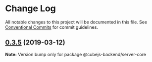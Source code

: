 # Change Log

All notable changes to this project will be documented in this file.
See [Conventional Commits](https://conventionalcommits.org) for commit guidelines.

## [0.3.5](https://github.com/statsbotco/cubejs-client/compare/v0.3.4...v0.3.5) (2019-03-12)

**Note:** Version bump only for package @cubejs-backend/server-core
